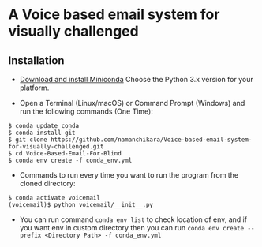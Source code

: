 # A Voice based email system for visually challenged

## Installation

* [Download and install Miniconda](http://conda.pydata.org/miniconda.html) Choose the Python 3.x version for your 
platform.

* Open a Terminal (Linux/macOS) or Command Prompt (Windows) and run the following commands (One Time):
```
$ conda update conda
$ conda install git
$ git clone https://github.com/namanchikara/Voice-based-email-system-for-visually-challenged.git
$ cd Voice-Based-Email-For-Blind
$ conda env create -f conda_env.yml
```

* Commands to run every time you want to run the program from the cloned directory:
```
$ conda activate voicemail
(voicemail)$ python voicemail/__init__.py 
```

* You can run command `conda env list` to check location of env, and if you want env in custom directory then you can 
run `conda env create --prefix <Directory Path> -f conda_env.yml`